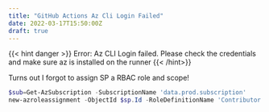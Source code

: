 ```yaml
---
title: "GitHub Actions Az Cli Login Failed"
date: 2022-03-17T15:50:00Z
draft: true
---
```



{{< hint danger >}}
Error: Az CLI Login failed. Please check the credentials and make sure az is installed on the runner
{{< /hint>}}


Turns out I forgot to assign SP a RBAC role and scope!

```powershell
$sub=Get-AzSubscription -SubscriptionName 'data.prod.subscription'
new-azroleassignment -ObjectId $sp.Id -RoleDefinitionName 'Contributor' -Scope "/subscriptions/$($sub.SubscriptionId)"
```
